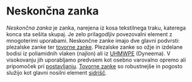 # Neskončna zanka

_Neskončna zanka_ je zanka, narejena iz kosa tekstilnega traku, katerega konca sta sešita skupaj. Je zelo prilagodljiv povezovalni element z mnogoterimi uporabami. Neskončne zanke imajo dve glavni podvrsti: plezalske zanke ter [tovorne zanke](tovorna-zanka). Plezalske zanke so ožje in izdelane bodisi iz poliamidnih vlaken (najlon) ali iz [UHMWPE](https://en.wikipedia.org/wiki/UHMWPE) (Dyneema). V visokovanju jih uporabljamo predvsem kot osebno varovalno opremo ali pripomoček pri [postavljanju](postavljanje). [Tovorne zanke](tovorna-zanka) so robustnejše in pogosto služijo kot glavni nosilni element [sidrišč](sidrisce).

